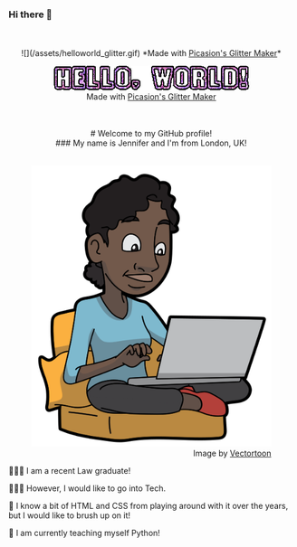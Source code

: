 ### Hi there 👋

<!--
**2kjen/2kjen** is a ✨ _special_ ✨ repository because its `README.md` (this file) appears on your GitHub profile.

Here are some ideas to get you started:

- 🔭 I’m currently working on ...
- 🌱 I’m currently learning ...
- 👯 I’m looking to collaborate on ...
- 🤔 I’m looking for help with ...
- 💬 Ask me about ...
- 📫 How to reach me: ...
- 😄 Pronouns: ...
- ⚡ Fun fact: ...
-->

<!-- "Hello, World!" in purple, glittery text -->
<div align="center">
    <br>
    <br>
    ![](/assets/helloworld_glitter.gif)
    *Made with <a href="https://picasion.com/glitter-maker/">Picasion's Glitter Maker</a>*
    <figure>
      <img src="/assets/helloworld_glitter.gif"/>
      <figcaption>Made with <a href="https://picasion.com/glitter-maker/">Picasion's Glitter Maker</a></figcaption>
    </figure>
    <br>
    <br>
</div>

<!-- Introducing myself -->
<div align="center">
    # Welcome to my GitHub profile!
    <br>
    ### My name is Jennifer and I'm from London, UK!
    <br>
    <br>
</div>

<!-- Why I'm Here -->
<div>
    <figure align="right">
        <img src="/assets/black_woman_laptop.png"
        <figcaption> Image by <a href="https://commons.wikimedia.org/wikiFile:Cartoon_Black_Woman_Using_A_Laptop_At_Home.svg">Vectortoon</a><figcaption>
    </figure>
    <p> 👩🏾‍🎓 I am a recent Law graduate! </p>
    <p> 👩🏿‍💻 However, I would like to go into Tech. </p>
    <p> 🎨 I know a bit of HTML and CSS from playing around with it over the years, but I would like to brush up on it!</p>
    <p> 🐍 I am currently teaching myself Python! </p>
</div>
